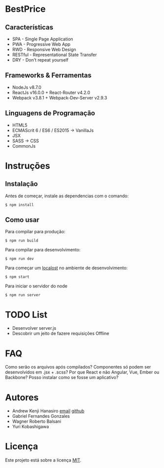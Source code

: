 # BestPrice
Características
---------------
* SPA - Single Page Application
* PWA - Progressive Web App
* RWD - Responsive Web Design
* RESTful - Representational State Transfer
* DRY - Don't repeat yourself

Frameworks & Ferramentas
------------------------
* NodeJs v8.7.0
* ReactJs v16.0.0 + React-Router v4.2.0
* Webpack v3.8.1 + Webpack-Dev-Server v2.9.3 

Linguagens de Programação
-------------------------
* HTML5
* ECMAScrit 6 / ES6 / ES2015 -> VanillaJs
* JSX
* SASS -> CSS
* CommonJs

# Instruções
Instalação
----------
Antes de começar, instale as dependencias com o comando:
```shell
$ npm install
```

Como usar
---------
Para compilar para produção:
```shell
$ npm run build
```

Para compilar para desenvolvimento:
```shell
$ npm run dev
```

Para começar um [localost](http://localhost:8080) no ambiente de desenvolvimento:
```shell
$ npm start
```

Para iniciar o servidor do node
```shell
$ npm run server
```

TODO List
=========
* Desenvolver server.js
* Descobrir um jeito de fazere requisições Offline

# FAQ
Como serão os arquivos após compilados?
Componentes só podem ser desenvolvidos em .jsx + .scss?
Por que React e não Angular, Vue, Ember ou Backbone?
Posso instalar como se fosse um aplicativo?


# Autores
* Andrew Kenji Hanasiro [email](mailto:andrewkanasiro@gmail.com) [github](https://github.com/AndrewHanasiro)
* Gabriel Fernandes Gonzales
* Wagner Roberto Balsani
* Yuri Kobashigawa

# Licença
Este projeto está sobre a licença [MIT](https://github.com/AndrewHanasiro/bestprice/LICENSE).